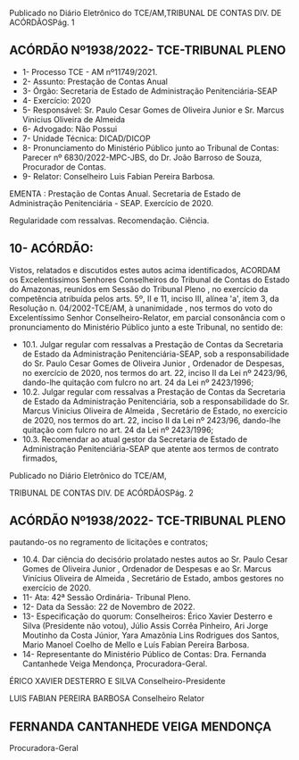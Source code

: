 Publicado  no  Diário  Eletrônico do TCE/AM,TRIBUNAL DE CONTAS DIV. DE ACÓRDÃOSPág. 1

## ACÓRDÃO Nº1938/2022- TCE-TRIBUNAL PLENO

- 1- Processo TCE - AM nº11749/2021.
- 2- Assunto: Prestação de Contas Anual
- 3- Órgão: Secretaria de Estado de Administração Penitenciária-SEAP
- 4- Exercício: 2020
- 5- Responsável: Sr. Paulo Cesar Gomes de Oliveira Junior e Sr. Marcus Vinicius Oliveira de Almeida
- 6- Advogado: Não Possui
- 7- Unidade Técnica: DICAD/DICOP
- 8- Pronunciamento  do  Ministério  Público  junto  ao  Tribunal  de  Contas: Parecer  nº 6830/2022-MPC-JBS, do Dr. João Barroso de Souza, Procurador de Contas.
- 9- Relator: Conselheiro Luis Fabian Pereira Barbosa.

EMENTA :  Prestação  de  Contas  Anual.  Secretaria de Estado de Administração Penitenciária - SEAP. Exercício de 2020.

Regularidade com ressalvas. Recomendação. Ciência.

## 10-  ACÓRDÃO:

Vistos, relatados e discutidos estes autos acima identificados, ACORDAM os Excelentíssimos Senhores Conselheiros do Tribunal de Contas do Estado do Amazonas, reunidos em Sessão do Tribunal Pleno , no exercício da competência atribuída pelos arts. 5º, II e 11, inciso III, alínea 'a', item 3, da Resolução n. 04/2002-TCE/AM, à unanimidade , nos termos do voto do Excelentíssimo Senhor Conselheiro-Relator, em  parcial consonância com  o  pronunciamento  do  Ministério  Público  junto  a  este  Tribunal,  no sentido de:

- 10.1. Julgar regular com ressalvas a Prestação de Contas da Secretaria de Estado da Administração Penitenciária-SEAP, sob a responsabilidade do Sr. Paulo Cesar Gomes de Oliveira Junior , Ordenador de Despesas, no exercício de 2020, nos termos do art. 22, inciso II da Lei nº 2423/96, dando-lhe quitação com fulcro no art. 24 da Lei nº 2423/1996;
- 10.2. Julgar regular com ressalvas a Prestação de Contas da Secretaria de Estado da Administração Penitenciária, sob a responsabilidade do Sr. Marcus  Vinicius  Oliveira  de Almeida , Secretário de Estado, no exercício de 2020, nos termos do art. 22, inciso II da Lei nº 2423/96, dando-lhe quitação com fulcro no art. 24 da Lei nº 2423/1996;
- 10.3. Recomendar ao atual gestor da Secretaria de Estado de Administração Penitenciária-SEAP que atente aos termos de contrato firmados,

Publicado  no  Diário  Eletrônico do TCE/AM,

TRIBUNAL DE CONTAS DIV. DE ACÓRDÃOSPág. 2

## ACÓRDÃO Nº1938/2022- TCE-TRIBUNAL PLENO

pautando-os no regramento de licitações e contratos;

- 10.4. Dar  ciência do  decisório  prolatado  nestes  autos  ao Sr. Paulo  Cesar Gomes de Oliveira Junior , Ordenador de Despesas e ao Sr. Marcus Vinícius Oliveira de Almeida ,  Secretário  de  Estado,  ambos gestores no exercício de 2020.
- 11-  Ata: 42ª Sessão Ordinária- Tribunal Pleno.
- 12-  Data da Sessão: 22 de Novembro de 2022.
- 13-  Especificação do quorum: Conselheiros: Érico Xavier Desterro e Silva (Presidente não  votou),  Júlio  Assis  Corrêa  Pinheiro,  Ari  Jorge  Moutinho  da  Costa  Júnior,  Yara Amazônia Lins Rodrigues dos Santos, Mario Manoel Coelho de Mello e Luís Fabian Pereira Barbosa.
- 14-  Representante do Ministério Público de Contas: Dra. Fernanda Cantanhede Veiga Mendonça, Procuradora-Geral.

ÉRICO XAVIER DESTERRO E SILVA Conselheiro-Presidente

LUIS FABIAN PEREIRA BARBOSA Conselheiro Relator

## FERNANDA CANTANHEDE VEIGA MENDONÇA

Procuradora-Geral